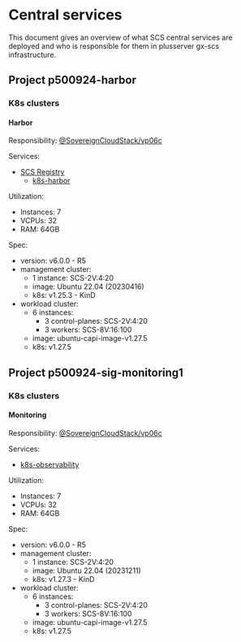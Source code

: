 # Central services

This document gives an overview of what SCS central services are deployed and who is responsible for them in plusserver gx-scs infrastructure.

## Project p500924-harbor

### K8s clusters

#### Harbor

Responsibility: [@SovereignCloudStack/vp06c](https://github.com/orgs/SovereignCloudStack/teams/vp06c)

Services:

- [SCS Registry](https://registry.scs.community/)
  - [k8s-harbor](https://github.com/SovereignCloudStack/k8s-harbor/tree/main/envs/public)

Utilization:

- Instances: 7
- VCPUs: 32
- RAM: 64GB

Spec:

- version: v6.0.0 - R5
- management cluster:
  - 1 instance: SCS-2V:4:20
  - image: Ubuntu 22.04 (20230416)
  - k8s: v1.25.3 - KinD
- workload cluster:
  - 6 instances:
    - 3 control-planes: SCS-2V:4:20
    - 3 workers: SCS-8V:16:100
  - image: ubuntu-capi-image-v1.27.5
  - k8s: v1.27.5

## Project p500924-sig-monitoring1

### K8s clusters

#### Monitoring

Responsibility: [@SovereignCloudStack/vp06c](https://github.com/orgs/SovereignCloudStack/teams/vp06c)

Services:

- [k8s-observability](https://github.com/SovereignCloudStack/k8s-observability)

Utilization:

- Instances: 7
- VCPUs: 32
- RAM: 64GB

Spec:

- version: v6.0.0 - R5
- management cluster:
  - 1 instance: SCS-2V:4:20
  - image: Ubuntu 22.04 (20231211)
  - k8s: v1.27.3 - KinD
- workload cluster:
  - 6 instances:
    - 3 control-planes: SCS-2V:4:20
    - 3 workers: SCS-8V:16:100
  - image: ubuntu-capi-image-v1.27.5
  - k8s: v1.27.5
